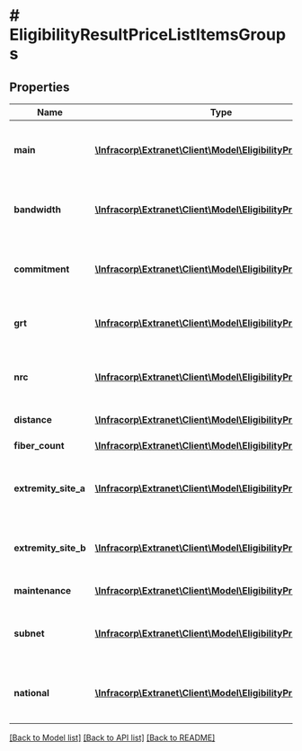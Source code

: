 # # EligibilityResultPriceListItemsGroups

## Properties

Name | Type | Description | Notes
------------ | ------------- | ------------- | -------------
**main** | [**\Infracorp\Extranet\Client\Model\EligibilityPriceListItem[]**](EligibilityPriceListItem.md) | Main product group, contains on item with base price | [optional]
**bandwidth** | [**\Infracorp\Extranet\Client\Model\EligibilityPriceListItem[]**](EligibilityPriceListItem.md) | Bandwidth product group, list available bandwidths | [optional]
**commitment** | [**\Infracorp\Extranet\Client\Model\EligibilityPriceListItem[]**](EligibilityPriceListItem.md) | Commitment product group, list available commitments | [optional]
**grt** | [**\Infracorp\Extranet\Client\Model\EligibilityPriceListItem[]**](EligibilityPriceListItem.md) | GRT product group, list available GRT options | [optional]
**nrc** | [**\Infracorp\Extranet\Client\Model\EligibilityPriceListItem[]**](EligibilityPriceListItem.md) | NRC product group, contain one item in most cases | [optional]
**distance** | [**\Infracorp\Extranet\Client\Model\EligibilityPriceListItem[]**](EligibilityPriceListItem.md) | Used in FON offers | [optional]
**fiber_count** | [**\Infracorp\Extranet\Client\Model\EligibilityPriceListItem[]**](EligibilityPriceListItem.md) | Used in FON offers | [optional]
**extremity_site_a** | [**\Infracorp\Extranet\Client\Model\EligibilityPriceListItem[]**](EligibilityPriceListItem.md) | Used in FON offers, describes the extremity A | [optional]
**extremity_site_b** | [**\Infracorp\Extranet\Client\Model\EligibilityPriceListItem[]**](EligibilityPriceListItem.md) | Used in FON offers, describes the extremity B | [optional]
**maintenance** | [**\Infracorp\Extranet\Client\Model\EligibilityPriceListItem[]**](EligibilityPriceListItem.md) | Used in FON offers | [optional]
**subnet** | [**\Infracorp\Extranet\Client\Model\EligibilityPriceListItem[]**](EligibilityPriceListItem.md) | Used in L3 offers, list available subnets sizes | [optional]
**national** | [**\Infracorp\Extranet\Client\Model\EligibilityPriceListItem[]**](EligibilityPriceListItem.md) | Used in L2 offers, list available national options | [optional]

[[Back to Model list]](../../README.md#models) [[Back to API list]](../../README.md#endpoints) [[Back to README]](../../README.md)
